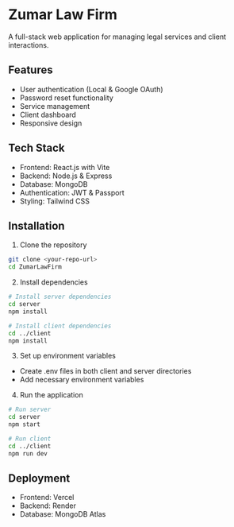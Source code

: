 # Zumar Law Firm

A full-stack web application for managing legal services and client interactions.

## Features

- User authentication (Local & Google OAuth)
- Password reset functionality
- Service management
- Client dashboard
- Responsive design

## Tech Stack

- Frontend: React.js with Vite
- Backend: Node.js & Express
- Database: MongoDB
- Authentication: JWT & Passport
- Styling: Tailwind CSS

## Installation

1. Clone the repository
```bash
git clone <your-repo-url>
cd ZumarLawFirm
```

2. Install dependencies
```bash
# Install server dependencies
cd server
npm install

# Install client dependencies
cd ../client
npm install
```

3. Set up environment variables
- Create .env files in both client and server directories
- Add necessary environment variables

4. Run the application
```bash
# Run server
cd server
npm start

# Run client
cd ../client
npm run dev
```

## Deployment

- Frontend: Vercel
- Backend: Render
- Database: MongoDB Atlas
